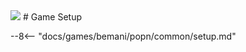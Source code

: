 <img class="header-logo" src="/img/bemani/popn/kaimei_riddles/logo.png">
# Game Setup

--8<-- "docs/games/bemani/popn/common/setup.md"